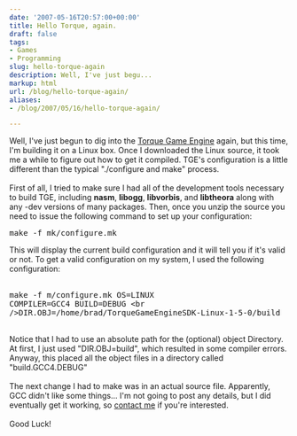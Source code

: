 ```yaml
---
date: '2007-05-16T20:57:00+00:00'
title: Hello Torque, again.
draft: false
tags:
- Games
- Programming
slug: hello-torque-again
description: Well, I've just begu...
markup: html
url: /blog/hello-torque-again/
aliases:
- /blog/2007/05/16/hello-torque-again/

---
```


Well, I've just begun to dig into the <a href="http://www.garagegames.com/products/torque/tge/">Torque Game Engine</a> again, but this time, I'm building it on a Linux box. Once I downloaded the Linux source, it took me a while to figure out how to get it compiled.  TGE's configuration is a little different than the typical "./configure and make" process.<br /><br />First of all, I tried to make sure I had all of the development tools necessary to build TGE, including <b>nasm</b>, <b>libogg</b>, <b>libvorbis</b>, and <b>libtheora</b> along with any <package>-dev versions of many packages.   Then, once you unzip the source you need to issue the following command to set up your configuration:<pre>make -f mk/configure.mk</pre>This will display the current build configuration and it will tell you if it's valid or not.  To get a valid configuration on my system, I used the following configuration:<br /><br /><pre>make -f m/configure.mk OS=LINUX COMPILER=GCC4 BUILD=DEBUG \<br />DIR.OBJ=/home/brad/TorqueGameEngineSDK-Linux-1-5-0/build</pre><br />Notice that I had to use an absolute path for the (optional) object Directory.  At first, I just used "DIR.OBJ=build", which resulted in some compiler errors. Anyway, this placed all the object files in a directory called "build.GCC4.DEBUG"<br /><br />The next change I had to make was in an actual source file. Apparently, GCC didn't like some things... I'm not going to post any details, but I did eventually get it working, so <a href="http://bradmontgomery.net/show.php?page=contact">contact me</a> if you're interested.<br /><br />Good Luck!<div class="blogger-post-footer"><img width='1' height='1' src='https://blogger.googleusercontent.com/tracker/4123748873183487963-6044072354529285854?l=bradmontgomery.blogspot.com' alt='' /></div>